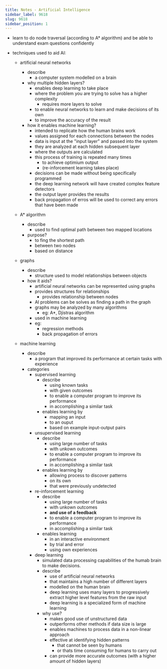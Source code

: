 ```yaml
---
title: Notes - Artificial Intelligence
sidebar_label: 9618
slug: 9618
sidebar_position: 1
---
```

- learn to do node traversal (according to A* algorithm) and be able to understand exam questions confidently

- techniques used to aid AI:
    - artificial neural networks
        - describe
            - a computer system modelled on a brain
        - why multiple hidden layers?
            - enables deep learning to take place
            - where the problem you are trying to solve has a higher complexity
                - requires more layers to solve
            - to enable neural networks to learn and make decisions of its own
            - to improve the accuracy of the result
        - how it enables machine learning?
            - intended to replicate how the human brains work
            - values assigned for each connections between the nodes
            - data is input at the "input layer" and passed into the system
            - they are analyzed at each hidden subsequent layer 
            - where the outputs are calculated
            - this process of training is repeated many times
                - to achieve optimium output
                - (re-inforcement learning takes place)
            - decisions can be made without being specifically programmed
            - the deep learning network will have created complex feature detectors
            - the output layer provides the results
            - back propagation of erros will be used to correct any errors that have been made
    - A* algorithm
        - describe
            - used to find optimal path between two mapped locations
        - purpose?
            - to fing the shortest path
            - between two nodes
            - based on distance
    - graphs
        - describe
            - structure used to model relationships between objects
        - how it aids?
            - artificial neural networks can be represented using graphs
            -  provides structures for relationships
                - provides relationship between nodes
            - AI problems can be solves as finding a path in the graph
            - graphs may be analyzed by many algorithms
                - eg: A*, Djistras algorithm
            - used in machine learning
            - eg: 
                - regression methods
                - back propagation of errors

    - machine learning
        - describe
            - a program that improved its performance at certain tasks with experience
        - categories
            - supervised learning
                - describe
                    - using known tasks
                    - with given outcomes
                    - to enable a computer program to improve its performance
                    - in accomplishing a similar task
                - enables learning by 
                    - mapping an input
                    - to an ouput
                    - based on example input-output pairs
            - unsupervised learning
                - describe
                    - using large number of tasks
                    - with unkown outcomes
                    - to enable a computer program to improve its performance
                    - in accomplishing a similar task
                - enables learning by 
                    - allowing process to discover patterns
                    - on its own
                    - that were previously undetected
            - re-inforcement learning
                - describe
                    - using large number of tasks
                    - with unkown outcomes
                    - **and use of a feedback**
                    - to enable a computer program to improve its performance
                    - in accomplishing a similar task
                - enables learning 
                    - in an interactive environment
                    - by trial and error
                    - using own experiences
            - deep learning
                - simulated data processing capabilities of the humab brain to make decisions.
                - describe
                    - use of artificial neural networks
                    - that maintains a high number of different  layers
                    - modelled on the human brain
                    - deep learning uses many layers to progressively extract higher level features from the raw input
                    - deep learning is a specialized form of machine learning
                - why use?
                    - makes good use of unstructured data
                    - outperforms other methods if data size is large
                    - enables machines to process data in a non-linear approach
                    - effective at identifying hidden patterns
                        - that cannot be seen by humans 
                        - or thats time consuming for humans to carry out
                    - can provide more accurate outcomes (with a higher amount of hidden layers)

